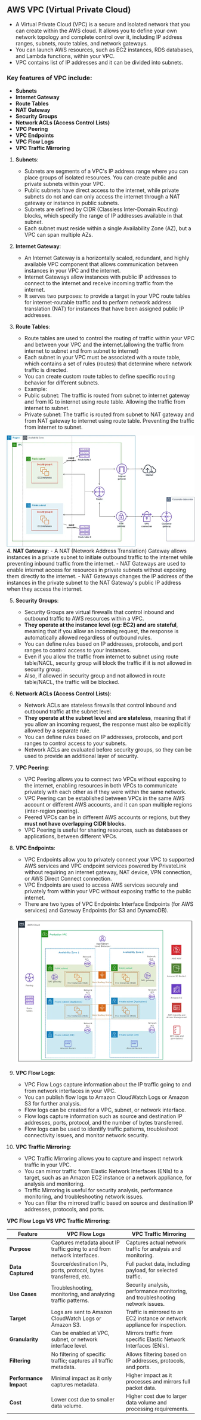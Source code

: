 ## AWS VPC (Virtual Private Cloud)

- A Virtual Private Cloud (VPC) is a secure and isolated network that you can create within the AWS cloud. It allows you to define your own network topology and complete control over it, including IP address ranges, subnets, route tables, and network gateways.
- You can launch AWS resources, such as EC2 instances, RDS databases, and Lambda functions, within your VPC.
- VPC contains list of IP addresses and it can be divided into subnets.

### Key features of VPC include:
- **Subnets**
- **Internet Gateway**
- **Route Tables**
- **NAT Gateway**
- **Security Groups**
- **Network ACLs (Access Control Lists)**
- **VPC Peering**
- **VPC Endpoints**
- **VPC Flow Logs**
- **VPC Traffic Mirroring**

1. **Subnets**:
    - Subnets are segments of a VPC's IP address range where you can place groups of isolated resources. You can create public and private subnets within your VPC.
    - Public subnets have direct access to the internet, while private subnets do not and can only access the internet through a NAT gateway or instance in public subnets.
    - Subnets are defined by CIDR (Classless Inter-Domain Routing) blocks, which specify the range of IP addresses available in that subnet.
    - Each subnet must reside within a single Availability Zone (AZ), but a VPC can span multiple AZs.

2. **Internet Gateway**:
    - An Internet Gateway is a horizontally scaled, redundant, and highly available VPC component that allows communication between instances in your VPC and the internet.
    - Internet Gateways allow instances with public IP addresses to connect to the internet and receive incoming traffic from the internet.
    - It serves two purposes: to provide a target in your VPC route tables for internet-routable traffic and to perform network address translation (NAT) for instances that have been assigned public IP addresses.

3. **Route Tables**:
    - Route tables are used to control the routing of traffic within your VPC and between your VPC and the internet.(allowing the traffic from internet to subnet and from subnet to internet)
    - Each subnet in your VPC must be associated with a route table, which contains a set of rules (routes) that determine where network traffic is directed.
    - You can create custom route tables to define specific routing behavior for different subnets.
    - Example: 
    - Public subnet: The traffic is routed from subnet to internet gateway and from IG to internet using route table. Allowing the traffic from internet to subnet.
    - Private subnet: The traffic is routed from subnet to NAT gateway and from NAT gateway to internet using route table. Preventing the traffic from internet to subnet.
    
![alt text](image-1.png)
4. **NAT Gateway**:
    - A NAT (Network Address Translation) Gateway allows instances in a private subnet to initiate outbound traffic to the internet while preventing inbound traffic from the internet.
    - NAT Gateways are used to enable internet access for resources in private subnets without exposing them directly to the internet.
    - NAT Gateways changes the IP address of the instances in the private subnet to the NAT Gateway's public IP address when they access the internet.

5. **Security Groups**:
    - Security Groups are virtual firewalls that control inbound and outbound traffic to AWS resources within a VPC.
    - **They operate at the instance level (eg: EC2) and are stateful**, meaning that if you allow an incoming request, the response is automatically allowed regardless of outbound rules.
    - You can define rules based on IP addresses, protocols, and port ranges to control access to your instances.
    - Even if you allow the traffic from internet to subnet using route table/NACL, security group will block the traffic if it is not allowed in security group.
    - Also, if allowed in security group and not allowed in route table/NACL, the traffic will be blocked.

6. **Network ACLs (Access Control Lists)**:
    - Network ACLs are stateless firewalls that control inbound and outbound traffic at the subnet level.
    - **They operate at the subnet level and are stateless**, meaning that if you allow an incoming request, the response must also be explicitly allowed by a separate rule.
    - You can define rules based on IP addresses, protocols, and port ranges to control access to your subnets.
    - Network ACLs are evaluated before security groups, so they can be used to provide an additional layer of security.

7. **VPC Peering**:
    - VPC Peering allows you to connect two VPCs without exposing to the internet, enabling resources in both VPCs to communicate privately with each other as if they were within the same network.
    - VPC Peering can be established between VPCs in the same AWS account or different AWS accounts, and it can span multiple regions (inter-region peering).
    - Peered VPCs can be in different AWS accounts or regions, but they **must not have overlapping CIDR blocks.**
    - VPC Peering is useful for sharing resources, such as databases or applications, between different VPCs.

8. **VPC Endpoints**:
    - VPC Endpoints allow you to privately connect your VPC to supported AWS services and VPC endpoint services powered by PrivateLink without requiring an internet gateway, NAT device, VPN connection, or AWS Direct Connect connection.
    - VPC Endpoints are used to access AWS services securely and privately from within your VPC without exposing traffic to the public internet.
    - There are two types of VPC Endpoints: Interface Endpoints (for AWS services) and Gateway Endpoints (for S3 and DynamoDB).

    ![alt text](image.png)

9. **VPC Flow Logs**:
    - VPC Flow Logs capture information about the IP traffic going to and from network interfaces in your VPC.
    - You can publish flow logs to Amazon CloudWatch Logs or Amazon S3 for further analysis.
    - Flow logs can be created for a VPC, subnet, or network interface.
    - Flow logs capture information such as source and destination IP addresses, ports, protocol, and the number of bytes transferred.
    - Flow logs can be used to identify traffic patterns, troubleshoot connectivity issues, and monitor network security.

10. **VPC Traffic Mirroring**:
    - VPC Traffic Mirroring allows you to capture and inspect network traffic in your VPC.
    - You can mirror traffic from Elastic Network Interfaces (ENIs) to a target, such as an Amazon EC2 instance or a network appliance, for analysis and monitoring.
    - Traffic Mirroring is useful for security analysis, performance monitoring, and troubleshooting network issues.
    - You can filter the mirrored traffic based on source and destination IP addresses, protocols, and ports.

**VPC Flow Logs VS VPC Traffic Mirroring**:

| Feature               | VPC Flow Logs                                                                 | VPC Traffic Mirroring                                                                 |
|-----------------------|-------------------------------------------------------------------------------|--------------------------------------------------------------------------------------|
| **Purpose**           | Captures metadata about IP traffic going to and from network interfaces.     | Captures actual network traffic for analysis and monitoring.                        |
| **Data Captured**     | Source/destination IPs, ports, protocol, bytes transferred, etc.             | Full packet data, including payload, for selected traffic.                          |
| **Use Cases**         | Troubleshooting, monitoring, and analyzing traffic patterns.                 | Security analysis, performance monitoring, and troubleshooting network issues.      |
| **Target**            | Logs are sent to Amazon CloudWatch Logs or Amazon S3.                        | Traffic is mirrored to an EC2 instance or network appliance for inspection.         |
| **Granularity**       | Can be enabled at VPC, subnet, or network interface level.                   | Mirrors traffic from specific Elastic Network Interfaces (ENIs).                    |
| **Filtering**         | No filtering of specific traffic; captures all traffic metadata.             | Allows filtering based on IP addresses, protocols, and ports.                       |
| **Performance Impact**| Minimal impact as it only captures metadata.                                 | Higher impact as it processes and mirrors full packet data.                         |
| **Cost**              | Lower cost due to smaller data volume.                                       | Higher cost due to larger data volume and processing requirements.                  |
